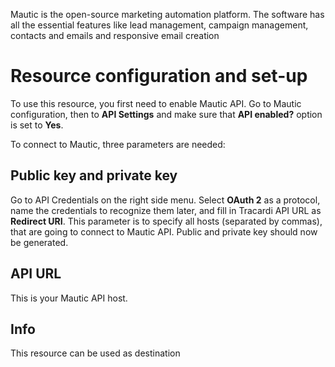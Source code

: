 Mautic is the open-source marketing automation platform. The software has all the essential features like lead
management, campaign management, contacts and emails and responsive email creation

# Resource configuration and set-up

To use this resource, you first need to enable Mautic API. Go to Mautic configuration,
then to __API Settings__ and make sure that __API enabled?__ option is set to __Yes__.

To connect to Mautic, three parameters are needed:

## Public key and private key

Go to API Credentials on the right side menu. Select __OAuth 2__ as a protocol,
name the credentials to recognize them later, and fill in Tracardi API URL as
__Redirect URI__. This parameter is to specify all hosts (separated by commas), that
are going to connect to Mautic API. Public and private key should now be generated.

## API URL

This is your Mautic API host.

## Info

This resource can be used as destination
